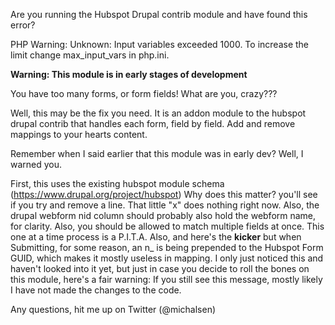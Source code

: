 
Are you running the Hubspot Drupal contrib module and have found this error?

PHP Warning: Unknown: Input variables exceeded 1000. To increase the limit change max_input_vars in php.ini.

**Warning: This module is in early stages of development**

You have too many forms, or form fields!
What are you, crazy???

Well, this may be the fix you need.
It is an addon module to the hubspot drupal contrib that handles each form,
field by field. Add and remove mappings to your hearts content.

Remember when I said earlier that this module was in early dev? Well, I warned you.

First, this uses the existing hubspot module schema (https://www.drupal.org/project/hubspot)
Why does this matter? you'll see if you try and remove a line. That little "x" does nothing right now.
Also, the drupal webform nid column should probably also hold the webform name, for clarity.
Also, you should be allowed to match multiple fields at once. This one at a time process is a P.I.T.A.
Also, and here's the **kicker** but when Submitting, for some reason, an n_ is being prepended to the Hubspot Form GUID, which makes it mostly useless in mapping. I only just noticed this and haven't looked into it yet, but just in case you decide to roll the bones on this module, here's a fair warning: If you still see this message, mostly likely I have not made the changes to the code.

Any questions, hit me up on Twitter (@michalsen)

